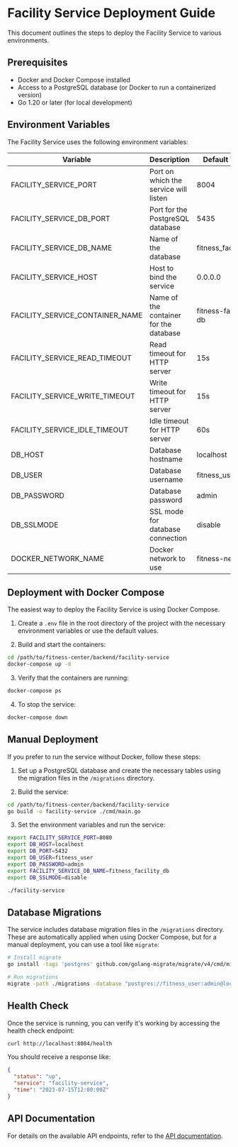 # Facility Service Deployment Guide

This document outlines the steps to deploy the Facility Service to various environments.

## Prerequisites

- Docker and Docker Compose installed
- Access to a PostgreSQL database (or Docker to run a containerized version)
- Go 1.20 or later (for local development)

## Environment Variables

The Facility Service uses the following environment variables:

| Variable                      | Description                                | Default Value         |
|-------------------------------|--------------------------------------------|---------------------- |
| FACILITY_SERVICE_PORT         | Port on which the service will listen      | 8004                  |
| FACILITY_SERVICE_DB_PORT      | Port for the PostgreSQL database           | 5435                  |
| FACILITY_SERVICE_DB_NAME      | Name of the database                       | fitness_facility_db   |
| FACILITY_SERVICE_HOST         | Host to bind the service                   | 0.0.0.0               |
| FACILITY_SERVICE_CONTAINER_NAME| Name of the container for the database    | fitness-facility-db   |
| FACILITY_SERVICE_READ_TIMEOUT | Read timeout for HTTP server               | 15s                   |
| FACILITY_SERVICE_WRITE_TIMEOUT| Write timeout for HTTP server              | 15s                   |
| FACILITY_SERVICE_IDLE_TIMEOUT | Idle timeout for HTTP server               | 60s                   |
| DB_HOST                       | Database hostname                          | localhost             |
| DB_USER                       | Database username                          | fitness_user          |
| DB_PASSWORD                   | Database password                          | admin                 |
| DB_SSLMODE                    | SSL mode for database connection           | disable               |
| DOCKER_NETWORK_NAME           | Docker network to use                      | fitness-network       |

## Deployment with Docker Compose

The easiest way to deploy the Facility Service is using Docker Compose.

1. Create a `.env` file in the root directory of the project with the necessary environment variables or use the default values.

2. Build and start the containers:

```bash
cd /path/to/fitness-center/backend/facility-service
docker-compose up -d
```

3. Verify that the containers are running:

```bash
docker-compose ps
```

4. To stop the service:

```bash
docker-compose down
```

## Manual Deployment

If you prefer to run the service without Docker, follow these steps:

1. Set up a PostgreSQL database and create the necessary tables using the migration files in the `/migrations` directory.

2. Build the service:

```bash
cd /path/to/fitness-center/backend/facility-service
go build -o facility-service ./cmd/main.go
```

3. Set the environment variables and run the service:

```bash
export FACILITY_SERVICE_PORT=8080
export DB_HOST=localhost
export DB_PORT=5432
export DB_USER=fitness_user
export DB_PASSWORD=admin
export FACILITY_SERVICE_DB_NAME=fitness_facility_db
export DB_SSLMODE=disable

./facility-service
```

## Database Migrations

The service includes database migration files in the `/migrations` directory. These are automatically applied when using Docker Compose, but for a manual deployment, you can use a tool like `migrate`:

```bash
# Install migrate
go install -tags 'postgres' github.com/golang-migrate/migrate/v4/cmd/migrate@latest

# Run migrations
migrate -path ./migrations -database "postgres://fitness_user:admin@localhost:5432/fitness_facility_db?sslmode=disable" up
```

## Health Check

Once the service is running, you can verify it's working by accessing the health check endpoint:

```bash
curl http://localhost:8004/health
```

You should receive a response like:

```json
{
  "status": "up",
  "service": "facility-service",
  "time": "2023-07-15T12:00:00Z"
}
```

## API Documentation

For details on the available API endpoints, refer to the [API documentation](API.md).
